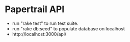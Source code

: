 # Papertrail API

* run "rake test" to run test suite.
* run "rake db:seed" to populate database on localhost
* http://localhost:3000/api/<resource name>
